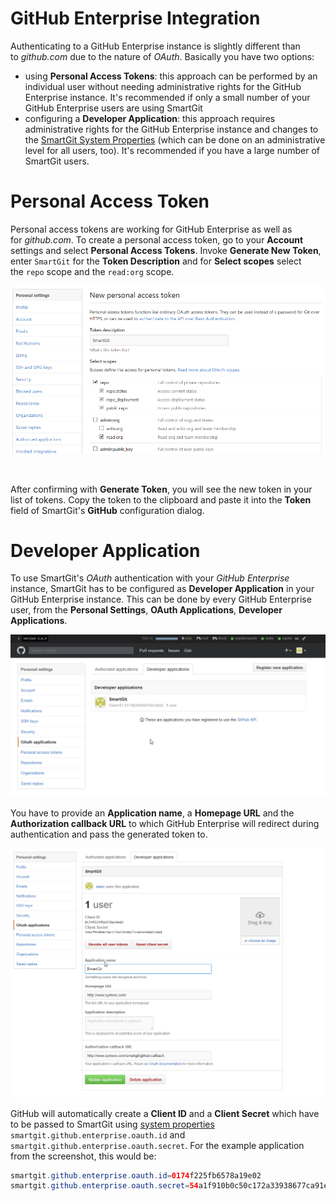 # GitHub Enterprise Integration

Authenticating to a GitHub Enterprise instance is slightly different
than to *github.com* due to the nature of *OAuth*. Basically you have
two options:

-   using **Personal Access Tokens**: this approach can be performed by
    an individual user without needing administrative rights for the
    GitHub Enterprise instance. It's recommended if only a small number
    of your GitHub Enterprise users are using SmartGit
-   configuring a **Developer Application**: this approach requires
    administrative rights for the GitHub Enterprise instance and changes
    to the [SmartGit System Properties](System-Properties.md) (which can be
    done on an administrative level for all users, too). It's
    recommended if you have a large number of SmartGit users.

# Personal Access Token

Personal access tokens are working for GitHub Enterprise as well as
for *github.com*. To create a personal access token, go to
your **Account** settings and select **Personal Access Tokens**.
Invoke **Generate New Token**, enter `SmartGit` for the **Token
Description** and for **Select scopes** select the `repo` scope and
the `read:org` scope.

![](attachments/10715355/10715356.png)

 

After confirming with **Generate Token**, you will see the new token in
your list of tokens. Copy the token to the clipboard and paste it into
the **Token** field of SmartGit's **GitHub** configuration dialog.

# Developer Application

To use SmartGit's *OAuth* authentication with your *GitHub Enterprise*
instance, SmartGit has to be configured as **Developer Application** in
your GitHub Enterprise instance. This can be done by every GitHub
Enterprise user, from the **Personal Settings**, **OAuth Applications**,
**Developer Applications**.

![](attachments/10715355/10715360.png)

You have to provide an **Application name**, a **Homepage URL** and the
**Authorization callback URL** to which GitHub Enterprise will redirect
during authentication and pass the generated token to.

![](attachments/10715355/10715359.png)

GitHub will automatically create a **Client ID** and a **Client Secret**
which have to be passed to SmartGit using [system properties](System-Properties.md) `smartgit.github.enterprise.oauth.id` and
`smartgit.github.enterprise.oauth.secret`. For the example application
from the screenshot, this would be:



``` java
smartgit.github.enterprise.oauth.id=0174f225fb6578a19e02
smartgit.github.enterprise.oauth.secret=54a1f910b0c50c172a33938677ca91e4dad22a8d
```




